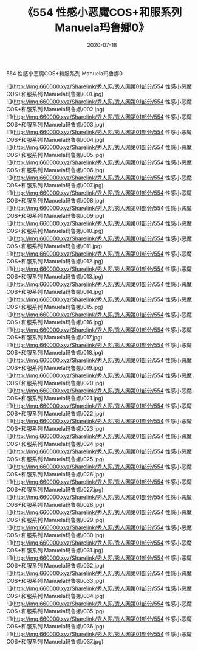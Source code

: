 ﻿---
layout: post
title:  《554 性感小恶魔COS+和服系列 Manuela玛鲁娜0》
date:   2020-07-18
img: http://img.660000.xyz/Sharelink/秀人网/秀人网第01部分/554 性感小恶魔COS+和服系列 Manuela玛鲁娜0/000.jpg
categories: [美女, 清纯, 唯美]
---

554 性感小恶魔COS+和服系列 Manuela玛鲁娜0

  ![](http://img.660000.xyz/Sharelink/秀人网/秀人网第01部分/554 性感小恶魔COS+和服系列 Manuela玛鲁娜/001.jpg) <br> ![](http://img.660000.xyz/Sharelink/秀人网/秀人网第01部分/554 性感小恶魔COS+和服系列 Manuela玛鲁娜/002.jpg) <br> ![](http://img.660000.xyz/Sharelink/秀人网/秀人网第01部分/554 性感小恶魔COS+和服系列 Manuela玛鲁娜/003.jpg) <br> ![](http://img.660000.xyz/Sharelink/秀人网/秀人网第01部分/554 性感小恶魔COS+和服系列 Manuela玛鲁娜/004.jpg) <br> ![](http://img.660000.xyz/Sharelink/秀人网/秀人网第01部分/554 性感小恶魔COS+和服系列 Manuela玛鲁娜/005.jpg) <br> ![](http://img.660000.xyz/Sharelink/秀人网/秀人网第01部分/554 性感小恶魔COS+和服系列 Manuela玛鲁娜/006.jpg) <br> ![](http://img.660000.xyz/Sharelink/秀人网/秀人网第01部分/554 性感小恶魔COS+和服系列 Manuela玛鲁娜/007.jpg) <br> ![](http://img.660000.xyz/Sharelink/秀人网/秀人网第01部分/554 性感小恶魔COS+和服系列 Manuela玛鲁娜/008.jpg) <br> ![](http://img.660000.xyz/Sharelink/秀人网/秀人网第01部分/554 性感小恶魔COS+和服系列 Manuela玛鲁娜/009.jpg) <br> ![](http://img.660000.xyz/Sharelink/秀人网/秀人网第01部分/554 性感小恶魔COS+和服系列 Manuela玛鲁娜/010.jpg) <br> ![](http://img.660000.xyz/Sharelink/秀人网/秀人网第01部分/554 性感小恶魔COS+和服系列 Manuela玛鲁娜/011.jpg) <br> ![](http://img.660000.xyz/Sharelink/秀人网/秀人网第01部分/554 性感小恶魔COS+和服系列 Manuela玛鲁娜/012.jpg) <br> ![](http://img.660000.xyz/Sharelink/秀人网/秀人网第01部分/554 性感小恶魔COS+和服系列 Manuela玛鲁娜/013.jpg) <br> ![](http://img.660000.xyz/Sharelink/秀人网/秀人网第01部分/554 性感小恶魔COS+和服系列 Manuela玛鲁娜/014.jpg) <br> ![](http://img.660000.xyz/Sharelink/秀人网/秀人网第01部分/554 性感小恶魔COS+和服系列 Manuela玛鲁娜/015.jpg) <br> ![](http://img.660000.xyz/Sharelink/秀人网/秀人网第01部分/554 性感小恶魔COS+和服系列 Manuela玛鲁娜/016.jpg) <br> ![](http://img.660000.xyz/Sharelink/秀人网/秀人网第01部分/554 性感小恶魔COS+和服系列 Manuela玛鲁娜/017.jpg) <br> ![](http://img.660000.xyz/Sharelink/秀人网/秀人网第01部分/554 性感小恶魔COS+和服系列 Manuela玛鲁娜/018.jpg) <br> ![](http://img.660000.xyz/Sharelink/秀人网/秀人网第01部分/554 性感小恶魔COS+和服系列 Manuela玛鲁娜/019.jpg) <br> ![](http://img.660000.xyz/Sharelink/秀人网/秀人网第01部分/554 性感小恶魔COS+和服系列 Manuela玛鲁娜/020.jpg) <br> ![](http://img.660000.xyz/Sharelink/秀人网/秀人网第01部分/554 性感小恶魔COS+和服系列 Manuela玛鲁娜/021.jpg) <br> ![](http://img.660000.xyz/Sharelink/秀人网/秀人网第01部分/554 性感小恶魔COS+和服系列 Manuela玛鲁娜/022.jpg) <br> ![](http://img.660000.xyz/Sharelink/秀人网/秀人网第01部分/554 性感小恶魔COS+和服系列 Manuela玛鲁娜/023.jpg) <br> ![](http://img.660000.xyz/Sharelink/秀人网/秀人网第01部分/554 性感小恶魔COS+和服系列 Manuela玛鲁娜/024.jpg) <br> ![](http://img.660000.xyz/Sharelink/秀人网/秀人网第01部分/554 性感小恶魔COS+和服系列 Manuela玛鲁娜/025.jpg) <br> ![](http://img.660000.xyz/Sharelink/秀人网/秀人网第01部分/554 性感小恶魔COS+和服系列 Manuela玛鲁娜/026.jpg) <br> ![](http://img.660000.xyz/Sharelink/秀人网/秀人网第01部分/554 性感小恶魔COS+和服系列 Manuela玛鲁娜/027.jpg) <br> ![](http://img.660000.xyz/Sharelink/秀人网/秀人网第01部分/554 性感小恶魔COS+和服系列 Manuela玛鲁娜/028.jpg) <br> ![](http://img.660000.xyz/Sharelink/秀人网/秀人网第01部分/554 性感小恶魔COS+和服系列 Manuela玛鲁娜/029.jpg) <br> ![](http://img.660000.xyz/Sharelink/秀人网/秀人网第01部分/554 性感小恶魔COS+和服系列 Manuela玛鲁娜/030.jpg) <br> ![](http://img.660000.xyz/Sharelink/秀人网/秀人网第01部分/554 性感小恶魔COS+和服系列 Manuela玛鲁娜/031.jpg) <br> ![](http://img.660000.xyz/Sharelink/秀人网/秀人网第01部分/554 性感小恶魔COS+和服系列 Manuela玛鲁娜/032.jpg) <br> ![](http://img.660000.xyz/Sharelink/秀人网/秀人网第01部分/554 性感小恶魔COS+和服系列 Manuela玛鲁娜/033.jpg) <br> ![](http://img.660000.xyz/Sharelink/秀人网/秀人网第01部分/554 性感小恶魔COS+和服系列 Manuela玛鲁娜/034.jpg) <br> ![](http://img.660000.xyz/Sharelink/秀人网/秀人网第01部分/554 性感小恶魔COS+和服系列 Manuela玛鲁娜/035.jpg) <br> ![](http://img.660000.xyz/Sharelink/秀人网/秀人网第01部分/554 性感小恶魔COS+和服系列 Manuela玛鲁娜/036.jpg) <br> ![](http://img.660000.xyz/Sharelink/秀人网/秀人网第01部分/554 性感小恶魔COS+和服系列 Manuela玛鲁娜/037.jpg) <br>